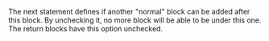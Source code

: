 The next statement defines if another "normal" block can be added after this block. By unchecking it, no more block will be able to be under this one.
The return blocks have this option unchecked.